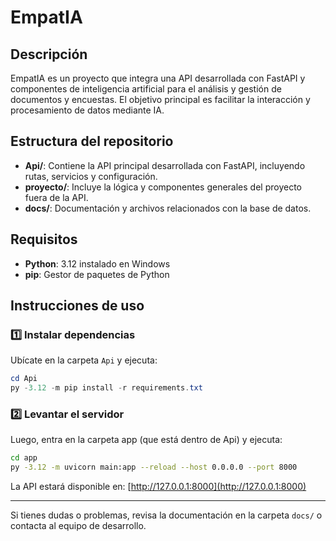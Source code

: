 # EmpatIA

## Descripción

EmpatIA es un proyecto que integra una API desarrollada con FastAPI y componentes de inteligencia artificial para el análisis y gestión de documentos y encuestas. El objetivo principal es facilitar la interacción y procesamiento de datos mediante IA.

## Estructura del repositorio

- **Api/**: Contiene la API principal desarrollada con FastAPI, incluyendo rutas, servicios y configuración.
- **proyecto/**: Incluye la lógica y componentes generales del proyecto fuera de la API.
- **docs/**: Documentación y archivos relacionados con la base de datos.

## Requisitos

- **Python**: 3.12 instalado en Windows
- **pip**: Gestor de paquetes de Python

## Instrucciones de uso

### 1️⃣ Instalar dependencias
Ubícate en la carpeta `Api` y ejecuta:

```powershell
cd Api
py -3.12 -m pip install -r requirements.txt
```

### 2️⃣ Levantar el servidor

Luego, entra en la carpeta app (que está dentro de Api) y ejecuta:

```bash
cd app
py -3.12 -m uvicorn main:app --reload --host 0.0.0.0 --port 8000
```

La API estará disponible en: [http://127.0.0.1:8000](http://127.0.0.1:8000)

---

Si tienes dudas o problemas, revisa la documentación en la carpeta `docs/` o contacta al equipo de desarrollo.
